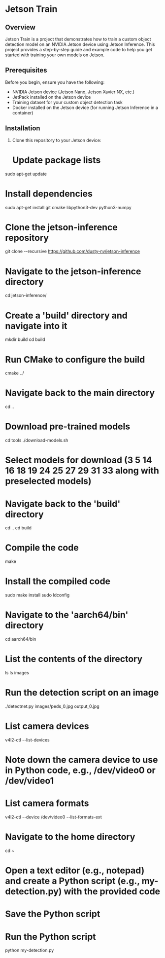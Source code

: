 # Jetson Train



## Overview

Jetson Train is a project that demonstrates how to train a custom object detection model on an NVIDIA Jetson device using Jetson Inference. This project provides a step-by-step guide and example code to help you get started with training your own models on Jetson.

## Prerequisites

Before you begin, ensure you have the following:

- NVIDIA Jetson device (Jetson Nano, Jetson Xavier NX, etc.)
- JetPack installed on the Jetson device
- Training dataset for your custom object detection task
- Docker installed on the Jetson device (for running Jetson Inference in a container)

## Installation

1. Clone this repository to your Jetson device:

   
   # Update package lists
sudo apt-get update

# Install dependencies
sudo apt-get install git cmake libpython3-dev python3-numpy

# Clone the jetson-inference repository
git clone --recursive https://github.com/dusty-nv/jetson-inference

# Navigate to the jetson-inference directory
cd jetson-inference/

# Create a 'build' directory and navigate into it
mkdir build
cd build

# Run CMake to configure the build
cmake ../

# Navigate back to the main directory
cd ..

# Download pre-trained models
cd tools
./download-models.sh

# Select models for download (3 5 14 16 18 19 24 25 27 29 31 33 along with preselected models)

# Navigate back to the 'build' directory
cd ..
cd build

# Compile the code
make

# Install the compiled code
sudo make install
sudo ldconfig

# Navigate to the 'aarch64/bin' directory
cd aarch64/bin

# List the contents of the directory
ls
ls images

# Run the detection script on an image
./detectnet.py images/peds_0.jpg output_0.jpg

# List camera devices
v4l2-ctl --list-devices

# Note down the camera device to use in Python code, e.g., /dev/video0 or /dev/video1

# List camera formats
v4l2-ctl --device /dev/video0 --list-formats-ext

# Navigate to the home directory
cd ~

# Open a text editor (e.g., notepad) and create a Python script (e.g., my-detection.py) with the provided code

# Save the Python script

# Run the Python script
python my-detection.py

   
